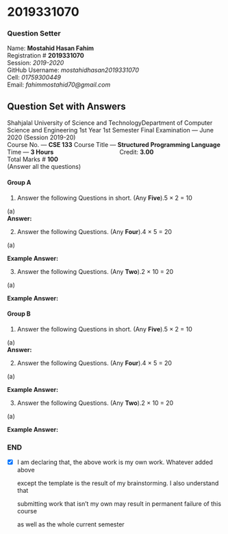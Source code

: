 # 2019331070

### Question Setter

Name: **Mostahid Hasan Fahim**  
Registration \# **2019331070**  
Session: _2019-2020_  
GitHub Username: _mostahidhasan2019331070_  
Cell: _01759300449_  
Email: _fahimmostahid70@gmail.com_

## Question Set with Answers

Shahjalal University of Science and TechnologyDepartment of Computer Science and Engineering 1st Year 1st Semester Final Examination — June 2020 \(Session 2019-20\)  
 Course No. — **CSE 133** Course Title — **Structured Programming Language**  
 Time — **3 Hours**           Credit: **3.00**           Total Marks \# **100**  
\(Answer all the questions\)

#### Group A

1. Answer the following Questions in short. \(Any **Five**\).5 × 2 = 10

\(a\)  
**Answer:**

2. Answer the following Questions. \(Any **Four**\).4 × 5 = 20

\(a\)

**Example Answer:**

3. Answer the following Questions. \(Any **Two**\).2 × 10 = 20

\(a\)

**Example Answer:**

#### Group B

1. Answer the following Questions in short. \(Any **Five**\).5 × 2 = 10

\(a\)  
**Answer:**

2. Answer the following Questions. \(Any **Four**\).4 × 5 = 20

\(a\)

**Example Answer:**

3. Answer the following Questions. \(Any **Two**\).2 × 10 = 20

\(a\)

**Example Answer:**

### END

* [x] I am declaring that, the above work is my own work. Whatever added above

  except the template is the result of my brainstorming. I also understand that

  submitting work that isn’t my own may result in permanent failure of this course

  as well as the whole current semester


